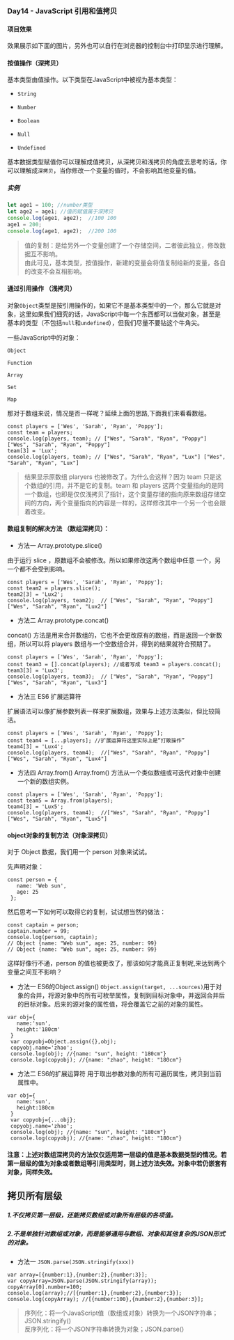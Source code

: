 ### Day14 - JavaScript 引用和值拷贝

#### 项目效果
效果展示如下面的图片，另外也可以自行在浏览器的控制台中打印显示进行理解。

#### 按值操作（深拷贝）

基本类型由值操作。以下类型在JavaScript中被视为基本类型：

- `String`

- `Number`

- `Boolean`

- `Null`

- `Undefined`

基本数据类型赋值你可以理解成值拷贝，从深拷贝和浅拷贝的角度去思考的话，你可以理解成`深拷贝`，当你修改一个变量的值时，不会影响其他变量的值。

##### 实例

```Javascript
let age1 = 100; //number类型
let age2 = age1; //值的赋值属于深拷贝
console.log(age1, age2);  //100 100
age1 = 200;
console.log(age1, age2);  //200 100 
```
> 值的复制：是给另外一个变量创建了一个存储空间，二者彼此独立，修改数据互不影响。  
由此可见，基本类型，按值操作，新建的变量会将值复制给新的变量，各自的改变不会互相影响。

#### 通过引用操作 （浅拷贝）

对象`Object`类型是按引用操作的，如果它不是基本类型中的一个，那么它就是对象，这里如果我们细究的话，JavaScript中每一个东西都可以当做对象，甚至是基本的类型（不包括`null`和`undefined`），但我们尽量不要钻这个牛角尖。

一些JavaScript中的对象：

`Object`

`Function`

`Array`

`Set`

`Map`

那对于数组来说，情况是否一样呢？延续上面的思路,下面我们来看看数组。  
```JS
const players = ['Wes', 'Sarah', 'Ryan', 'Poppy'];
const team = players;
console.log(players, team); // ["Wes", "Sarah", "Ryan", "Poppy"] ["Wes", "Sarah", "Ryan", "Poppy"]
team[3] = 'Lux';
console.log(players, team); // ["Wes", "Sarah", "Ryan", "Lux"] ["Wes", "Sarah", "Ryan", "Lux"]
```
> 结果显示原数组 plaryers 也被修改了。为什么会这样？因为 team 只是这个数组的引用，并不是它的复制。team 和 players 这两个变量指向的是同一个数组，也即是仅仅浅拷贝了指针，这个变量存储的指向原来数组存储空间的方向，两个变量指向的内容是一样的，这样修改其中一个另一个也会跟着改变。   


#### 数组复制的解决方法 （数组深拷贝）：
- 方法一 Array.prototype.slice()  

由于运行 slice ，原数组不会被修改。所以如果修改这两个数组中任意 一个，另一个都不会受到影响。
```JS
const players = ['Wes', 'Sarah', 'Ryan', 'Poppy'];
const team2 = players.slice();
team2[3] = 'Lux2';
console.log(players, team2);  // ["Wes", "Sarah", "Ryan", "Poppy"] ["Wes", "Sarah", "Ryan", "Lux2"]
```
- 方法二 Array.prototype.concat()

concat() 方法是用来合并数组的，它也不会更改原有的数组，而是返回一个新数组，所以可以将 players 数组与一个空数组合并，得到的结果就符合预期了。
```JS
const players = ['Wes', 'Sarah', 'Ryan', 'Poppy'];
const team3 = [].concat(players); //或者写成 team3 = players.concat();
team3[3] = 'Lux3';
console.log(players, team3);  // ["Wes", "Sarah", "Ryan", "Poppy"] ["Wes", "Sarah", "Ryan", "Lux3"]
```
- 方法三 ES6 扩展运算符

扩展语法可以像扩展参数列表一样来扩展数组，效果与上述方法类似，但比较简洁。
```JS
const players = ['Wes', 'Sarah', 'Ryan', 'Poppy'];
const team4 = [...players]; //扩展运算符这里实际上是“打散操作”
team4[3] = 'Lux4';
console.log(players, team4);  //["Wes", "Sarah", "Ryan", "Poppy"] ["Wes", "Sarah", "Ryan", "Lux4"]
```
- 方法四 Array.from()
Array.from() 方法从一个类似数组或可迭代对象中创建一个新的数组实例。  
```JS
const players = ['Wes', 'Sarah', 'Ryan', 'Poppy'];
const team5 = Array.from(players);
team4[3] = 'Lux5';
console.log(players, team4);  //["Wes", "Sarah", "Ryan", "Poppy"] ["Wes", "Sarah", "Ryan", "Lux5"]
```
#### object对象的复制方法（对象深拷贝）

对于 Object 数据，我们用一个 person 对象来试试。

先声明对象：
```JS
const person = {
   name: 'Web sun',
   age: 25
 };
 ```
然后思考一下如何可以取得它的复制，试试想当然的做法：
```JS
const captain = person;
captain.number = 99;
console.log(person, captain);
// Object {name: "Web sun", age: 25, number: 99} 
// Object {name: "Web sun", age: 25, number: 99}
```
这样好像行不通，person 的值也被更改了，那该如何才能真正复制呢,来达到两个变量之间互不影响？

- 方法一 ES6的Object.assign()
`Object.assign(target, ...sources)`用于对象的合并，将源对象中的所有可枚举属性，复制到目标对象中，并返回合并后的目标对象。后来的源对象的属性值，将会覆盖它之前的对象的属性。    
```JS
var obj={
   name:'sun',
   height:'180cm'
 }
 var copyobj=Object.assign({},obj);
 copyobj.name='zhao';
 console.log(obj); //{name: "sun", height: "180cm"}
 console.log(copyobj); //{name: "zhao", height: "180cm"}
```
- 方法二 ES6的扩展运算符
用于取出参数对象的所有可遍历属性，拷贝到当前属性中。  
```JS
var obj={
   name:'sun',
   height:180cm
 }
 var copyobj={...obj};
 copyobj.name='zhao';
 console.log(obj); //{name: "sun", height: "180cm"}
 console.log(copyobj); //{name: "zhao", height: "180cm"}
```
#### 注意：上述对数组深拷贝的方法仅仅适用第一层级的值是基本数据类型的情况。若第一层级的值为对象或者数组等引用类型时，则上述方法失效。对象中若仍嵌套有对象，同样失效。
## 拷贝所有层级
##### 1.不仅拷贝第一层级，还能拷贝数组或对象所有层级的各项值。  
##### 2.不是单独针对数组或对象，而是能够通用与数组、对象和其他复杂的JSON形式的对象。
- 方法一 `JSON.parse(JSON.stringify(xxx))`
```JS
var array=[{number:1},{number:2},{number:3}];
var copyArray=JSON.parse(JSON.stringify(array));
copyArray[0].number=100;
console.log(array);//[{number:1},{number:2},{number:3}];
console.log(copyArray); //[{number:100},{number:2},{number:3}];
```
> 序列化：将一个JavaScript值（数组或对象）转换为一个JSON字符串；JSON.stringify()   
反序列化：将一个JSON字符串转换为对象；JSON.parse()
